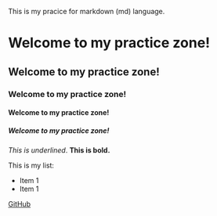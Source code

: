 This is my pracice for markdown (md) language.

# Welcome to my practice zone!
## Welcome to my practice zone!
### Welcome to my practice zone!
#### Welcome to my practice zone!
##### Welcome to my practice zone!

*This is underlined*.
**This is bold.**

This is my list:
- Item 1
- Item 1

[GitHub](http://github.com)
